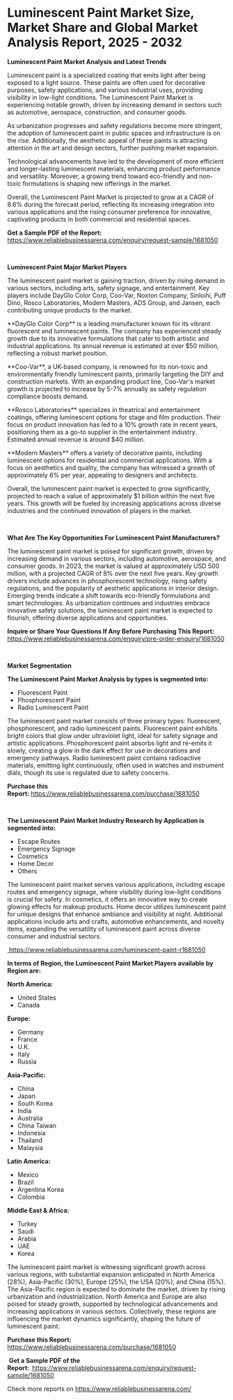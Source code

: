 <p><h1>Luminescent Paint Market Size, Market Share and Global Market Analysis Report, 2025 - 2032</h1></p><p><strong>Luminescent Paint Market Analysis and Latest Trends</strong></p>
<p><p>Luminescent paint is a specialized coating that emits light after being exposed to a light source. These paints are often used for decorative purposes, safety applications, and various industrial uses, providing visibility in low-light conditions. The Luminescent Paint Market is experiencing notable growth, driven by increasing demand in sectors such as automotive, aerospace, construction, and consumer goods. </p><p>As urbanization progresses and safety regulations become more stringent, the adoption of luminescent paint in public spaces and infrastructure is on the rise. Additionally, the aesthetic appeal of these paints is attracting attention in the art and design sectors, further pushing market expansion. </p><p>Technological advancements have led to the development of more efficient and longer-lasting luminescent materials, enhancing product performance and versatility. Moreover, a growing trend toward eco-friendly and non-toxic formulations is shaping new offerings in the market. </p><p>Overall, the Luminescent Paint Market is projected to grow at a CAGR of 8.6% during the forecast period, reflecting its increasing integration into various applications and the rising consumer preference for innovative, captivating products in both commercial and residential spaces.</p></p>
<p><strong>Get a Sample PDF of the Report:&nbsp;</strong> <a href="https://www.reliablebusinessarena.com/enquiry/request-sample/1681050?utm_campaign=2133&utm_medium=2&utm_source=Github&utm_content=ia&utm_term=24032025&utm_id=luminescent-paint">https://www.reliablebusinessarena.com/enquiry/request-sample/1681050</a></p>
<p>&nbsp;</p>
<p><strong>Luminescent Paint Major Market Players</strong></p>
<p><p>The luminescent paint market is gaining traction, driven by rising demand in various sectors, including arts, safety signage, and entertainment. Key players include DayGlo Color Corp, Coo-Var, Noxton Company, Sinloihi, Puff Dino, Rosco Laboratories, Modern Masters, ADS Group, and Jansen, each contributing unique products to the market.</p><p>**DayGlo Color Corp** is a leading manufacturer known for its vibrant fluorescent and luminescent paints. The company has experienced steady growth due to its innovative formulations that cater to both artistic and industrial applications. Its annual revenue is estimated at over $50 million, reflecting a robust market position.</p><p>**Coo-Var**, a UK-based company, is renowned for its non-toxic and environmentally friendly luminescent paints, primarily targeting the DIY and construction markets. With an expanding product line, Coo-Var's market growth is projected to increase by 5-7% annually as safety regulation compliance boosts demand.</p><p>**Rosco Laboratories** specializes in theatrical and entertainment coatings, offering luminescent options for stage and film production. Their focus on product innovation has led to a 10% growth rate in recent years, positioning them as a go-to supplier in the entertainment industry. Estimated annual revenue is around $40 million.</p><p>**Modern Masters** offers a variety of decorative paints, including luminescent options for residential and commercial applications. With a focus on aesthetics and quality, the company has witnessed a growth of approximately 6% per year, appealing to designers and architects.</p><p>Overall, the luminescent paint market is expected to grow significantly, projected to reach a value of approximately $1 billion within the next five years. This growth will be fueled by increasing applications across diverse industries and the continued innovation of players in the market.</p></p>
<p>&nbsp;</p>
<p><strong>What Are The Key Opportunities For Luminescent Paint Manufacturers?</strong></p>
<p><p>The luminescent paint market is poised for significant growth, driven by increasing demand in various sectors, including automotive, aerospace, and consumer goods. In 2023, the market is valued at approximately USD 500 million, with a projected CAGR of 8% over the next five years. Key growth drivers include advances in phosphorescent technology, rising safety regulations, and the popularity of aesthetic applications in interior design. Emerging trends indicate a shift towards eco-friendly formulations and smart technologies. As urbanization continues and industries embrace innovative safety solutions, the luminescent paint market is expected to flourish, offering diverse applications and opportunities.</p></p>
<p><strong>Inquire or Share Your Questions If Any Before Purchasing This Report:</strong> <a href="https://www.reliablebusinessarena.com/enquiry/pre-order-enquiry/1681050?utm_campaign=2133&utm_medium=2&utm_source=Github&utm_content=ia&utm_term=24032025&utm_id=luminescent-paint">https://www.reliablebusinessarena.com/enquiry/pre-order-enquiry/1681050</a></p>
<p>&nbsp;</p>
<p><strong>Market Segmentation</strong></p>
<p><strong>The Luminescent Paint Market Analysis by types is segmented into:</strong></p>
<p><ul><li>Fluorescent Paint</li><li>Phosphorescent Paint</li><li>Radio Luminescent Paint</li></ul></p>
<p><p>The luminescent paint market consists of three primary types: fluorescent, phosphorescent, and radio luminescent paints. Fluorescent paint exhibits bright colors that glow under ultraviolet light, ideal for safety signage and artistic applications. Phosphorescent paint absorbs light and re-emits it slowly, creating a glow in the dark effect for use in decorations and emergency pathways. Radio luminescent paint contains radioactive materials, emitting light continuously, often used in watches and instrument dials, though its use is regulated due to safety concerns.</p></p>
<p><strong>Purchase this Report:&nbsp;</strong><a href="https://www.reliablebusinessarena.com/purchase/1681050?utm_campaign=2133&utm_medium=2&utm_source=Github&utm_content=ia&utm_term=24032025&utm_id=luminescent-paint">https://www.reliablebusinessarena.com/purchase/1681050</a></p>
<p>&nbsp;</p>
<p><strong>The Luminescent Paint Market Industry Research by Application is segmented into:</strong></p>
<p><ul><li>Escape Routes</li><li>Emergency Signage</li><li>Cosmetics</li><li>Home Decor</li><li>Others</li></ul></p>
<p><p>The luminescent paint market serves various applications, including escape routes and emergency signage, where visibility during low-light conditions is crucial for safety. In cosmetics, it offers an innovative way to create glowing effects for makeup products. Home decor utilizes luminescent paint for unique designs that enhance ambiance and visibility at night. Additional applications include arts and crafts, automotive enhancements, and novelty items, expanding the versatility of luminescent paint across diverse consumer and industrial sectors.</p></p>
<p><a href="https://www.reliablebusinessarena.com/luminescent-paint-r1681050?utm_campaign=2133&utm_medium=2&utm_source=Github&utm_content=ia&utm_term=24032025&utm_id=luminescent-paint">&nbsp;https://www.reliablebusinessarena.com/luminescent-paint-r1681050</a></p>
<p><strong>In terms of Region, the Luminescent Paint Market Players available by Region are:</strong></p>
<p>
    <p> <strong> North America: </strong>
        <ul>
            <li>United States</li>
            <li>Canada</li>
        </ul>
        </p> 
    <p> <strong> Europe: </strong>
        <ul>
            <li>Germany</li>
            <li>France</li>
            <li>U.K.</li>
            <li>Italy</li>
            <li>Russia</li>
        </ul>
        </p> 
    <p> <strong> Asia-Pacific: </strong>
        <ul>
            <li>China</li>
            <li>Japan</li>
            <li>South Korea</li>
            <li>India</li>
            <li>Australia</li>
            <li>China Taiwan</li>
            <li>Indonesia</li>
            <li>Thailand</li>
            <li>Malaysia</li>
        </ul>
        </p> 
    <p> <strong> Latin America: </strong>
        <ul>
            <li>Mexico</li>
            <li>Brazil</li>
            <li>Argentina Korea</li>
            <li>Colombia</li>
        </ul>
        </p> 
    <p> <strong> Middle East & Africa: </strong>
        <ul>
            <li>Turkey</li>
            <li>Saudi</li>
            <li>Arabia</li>
            <li>UAE</li>
            <li>Korea</li>
        </ul>
    </p>
    </p>
<p><p>The luminescent paint market is witnessing significant growth across various regions, with substantial expansion anticipated in North America (28%), Asia-Pacific (30%), Europe (25%), the USA (20%), and China (15%). The Asia-Pacific region is expected to dominate the market, driven by rising urbanization and industrialization. North America and Europe are also poised for steady growth, supported by technological advancements and increasing applications in various sectors. Collectively, these regions are influencing the market dynamics significantly, shaping the future of luminescent paint.</p></p>
<p><strong>Purchase this Report: </strong><a href="https://www.reliablebusinessarena.com/purchase/1681050?utm_campaign=2133&utm_medium=2&utm_source=Github&utm_content=ia&utm_term=24032025&utm_id=luminescent-paint">https://www.reliablebusinessarena.com/purchase/1681050</a></p>
<p>&nbsp;<strong>Get a Sample PDF of the Report:&nbsp;&nbsp;</strong><a href="https://www.reliablebusinessarena.com/enquiry/request-sample/1681050?utm_campaign=2133&utm_medium=2&utm_source=Github&utm_content=ia&utm_term=24032025&utm_id=luminescent-paint">https://www.reliablebusinessarena.com/enquiry/request-sample/1681050</a></p>
<p><strong></strong></p>
<p>Check more reports on <a href="https://www.reliablebusinessarena.com/?utm_campaign=2133&utm_medium=2&utm_source=Github&utm_content=ia&utm_term=24032025&utm_id=luminescent-paint">https://www.reliablebusinessarena.com/</a></p>